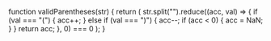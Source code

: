 function validParentheses(str) {
  return (
    str.split("").reduce((acc, val) => {
      if (val === "(") {
        acc++;
      } else if (val === ")") {
        acc--;
        if (acc < 0) {
          acc = NaN;
        }
      }
      return acc;
    }, 0) === 0
  );
}
